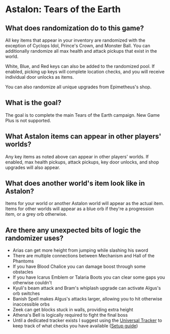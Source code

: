 # Astalon: Tears of the Earth

<!-- ## Where is the options page?

The [player options page for this game](../player-options) contains all the options you need to configure and export a config file. -->

## What does randomization do to this game?

All key items that appear in your inventory are randomized with the exception of Cyclops Idol, Prince's Crown, and Monster Ball. You can additionally randomize all max health and attack pickups that exist in the world.

White, Blue, and Red keys can also be added to the randomized pool. If enabled, picking up keys will complete location checks, and you will receive individual door unlocks as items.

You can also randomize all unique upgrades from Epimetheus's shop.

## What is the goal?

The goal is to complete the main Tears of the Earth campaign. New Game Plus is not supported.

## What Astalon items can appear in other players' worlds?

Any key items as noted above can appear in other players' worlds. If enabled, max health pickups, attack pickups, key door unlocks, and shop upgrades will also appear.

## What does another world's item look like in Astalon?

Items for your world or another Astalon world will appear as the actual item. Items for other worlds will appear as a blue orb if they're a progression item, or a grey orb otherwise.

## Are there any unexpected bits of logic the randomizer uses?

- Arias can get more height from jumping while slashing his sword
- There are multiple connections between Mechanism and Hall of the Phantoms
- If you have Blood Chalice you can damage boost through some obstacles
- If you have Icarus Emblem or Talaria Boots you can clear some gaps you otherwise couldn't
- Kyuli's beam attack and Bram's whiplash upgrade can activate Algus's orb switches
- Banish Spell makes Algus's attacks larger, allowing you to hit otherwise inaccessible orbs
- Zeek can get blocks stuck in walls, providing extra height
- Athena's Bell is logically required to fight the final boss
- Until a dedicated tracker exists I suggest using the [Universal Tracker](https://github.com/FarisTheAncient/Archipelago/releases/tag/Tracker_v0.1.4) to keep track of what checks you have available ([Setup guide](https://github.com/FarisTheAncient/Archipelago/blob/tracker/worlds/tracker/docs/setup.md))
